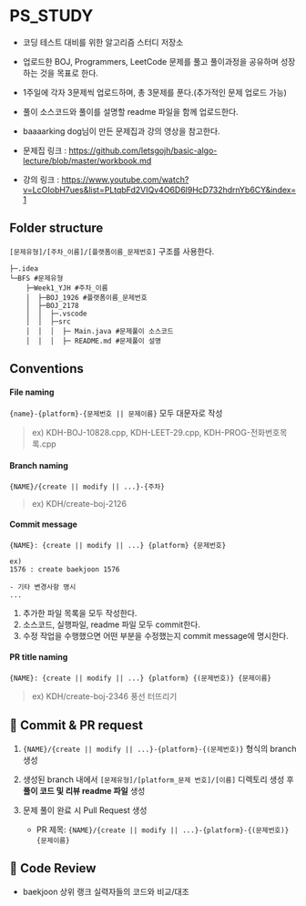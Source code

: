 # PS_STUDY
- 코딩 테스트 대비를 위한 알고리즘 스터디 저장소
- 업로드한 BOJ, Programmers, LeetCode 문제를 풀고 풀이과정을 공유하며 성장하는 것을 목표로 한다.
- 1주일에 각자 3문제씩 업로드하며, 총 3문제를 푼다.(추가적인 문제 업로드 가능)
- 풀이 소스코드와 풀이를 설명할 readme 파일을 함께 업로드한다.
- baaaarking dog님이 만든 문제집과 강의 영상을 참고한다.

- 문제집 링크 : https://github.com/letsgojh/basic-algo-lecture/blob/master/workbook.md

- 강의 링크 : https://www.youtube.com/watch?v=LcOIobH7ues&list=PLtqbFd2VIQv4O6D6l9HcD732hdrnYb6CY&index=1


## Folder structure

`[문제유형]/[주차_이름]/[플랫폼이름_문제번호]` 구조를 사용한다.

```
├─.idea
└─BFS #문제유형
    ├─Week1_YJH #주차_이름
    │  ├─BOJ_1926 #플랫폼이름_문제번호
    │  ├─BOJ_2178
    │  │  ├─.vscode
    │  │  ├─src
    │  │  │  ├─ Main.java #문제풀이 소스코드
    │  │  │  ├─ README.md #문제풀이 설명

```


## Conventions

#### File naming
`{name}-{platform}-{문제번호 || 문제이름}`
모두 대문자로 작성
  > ex) KDH-BOJ-10828.cpp, KDH-LEET-29.cpp, KDH-PROG-전화번호목록.cpp

#### Branch naming
`{NAME}/{create || modify || ...}-{주차}`
  > ex) KDH/create-boj-2126

#### Commit message
```
{NAME}: {create || modify || ...} {platform} {문제번호}

ex) 
1576 : create baekjoon 1576

- 기타 변경사항 명시
...
```

1. 추가한 파일 목록을 모두 작성한다.
2. 소스코드, 실행파일, readme 파일 모두 commit한다.
3. 수정 작업을 수행했으면 어떤 부분을 수정했는지 commit message에 명시한다.

#### PR title naming
`{NAME}: {create || modify || ...} {platform} {(문제번호)} {문제이름}`
  > ex) KDH/create-boj-2346 풍선 터뜨리기

## 💪 Commit & PR request

1. `{NAME}/{create || modify || ...}-{platform}-{(문제번호)}` 형식의 branch 생성
   
2. 생성된 branch 내에서 `[문제유형]/[platform_문제 번호]/[이름]` 디렉토리 생성 후 **풀이 코드 및 리뷰 readme 파일** 생성

3. 문제 풀이 완료 시 Pull Request 생성
   - PR 제목: `{NAME}/{create || modify || ...}-{platform}-{(문제번호)} {문제이름}`


## 📖 Code Review

- baekjoon 상위 랭크 실력자들의 코드와 비교/대조